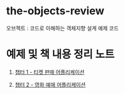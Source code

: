 # the-objects-review
오브젝트 : 코드로 이해하는 객체지향 설계 예제 코드

# 예제 및 책 내용 정리 노트
1. [챕터 1 - 티켓 판매 어플리케이션](https://github.com/dailyworker/the-objects-review/blob/master/note/chap1_ticket_seller_application.md)

2. [챕터 2 - 영화 예매 어플리케이션](https://github.com/dailyworker/the-objects-review/blob/master/note/chap2_movie_reservation_application.md)
